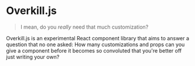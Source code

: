 # Overkill.js

> I mean, do you *really* need that much customization?

Overkill.js is an experimental React component library that aims to answer a question that no one asked: How many customizations and props can you give a component before it becomes so convoluted that you're better off just writing your own?
